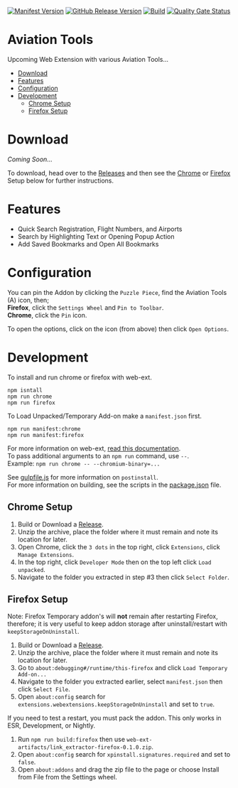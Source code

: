 [![Manifest Version](https://img.shields.io/github/manifest-json/v/cssnr/aviation-tools?filename=manifest.json&logo=json&label=manifest)](https://github.com/cssnr/aviation-tools/blob/master/manifest.json)
[![GitHub Release Version](https://img.shields.io/github/v/release/cssnr/aviation-tools?logo=github)](https://github.com/cssnr/aviation-tools/releases/latest)
[![Build](https://github.com/cssnr/aviation-tools/actions/workflows/build.yaml/badge.svg)](https://github.com/cssnr/aviation-tools/actions/workflows/build.yaml)
[![Quality Gate Status](https://sonarcloud.io/api/project_badges/measure?project=cssnr_aviation-tools&metric=alert_status&label=quality)](https://sonarcloud.io/summary/overall?id=cssnr_aviation-tools)
# Aviation Tools

Upcoming Web Extension with various Aviation Tools...

*   [Download](#download)
*   [Features](#features)
*   [Configuration](#configuration)
*   [Development](#development)
    -   [Chrome Setup](#chrome-setup)
    -   [Firefox Setup](#firefox-setup)

# Download

_Coming Soon..._

To download, head over to the [Releases](https://github.com/cssnr/aviation-tools/releases)
and then see the [Chrome](#chrome-setup) or [Firefox](#firefox-setup) Setup below for further instructions.

# Features

*   Quick Search Registration, Flight Numbers, and Airports
*   Search by Highlighting Text or Opening Popup Action
*   Add Saved Bookmarks and Open All Bookmarks

# Configuration

You can pin the Addon by clicking the `Puzzle Piece`, find the Aviation Tools (A) icon, then;  
**Firefox**, click the `Settings Wheel` and `Pin to Toolbar`.  
**Chrome**, click the `Pin` icon.  

To open the options, click on the icon (from above) then click `Open Options`.

# Development

To install and run chrome or firefox with web-ext.
```shell
npm isntall
npm run chrome
npm run firefox
```

To Load Unpacked/Temporary Add-on make a `manifest.json` first.
```shell
npm run manifest:chrome
npm run manifest:firefox
```

For more information on web-ext, [read this documentation](https://extensionworkshop.com/documentation/develop/web-ext-command-reference/).  
To pass additional arguments to an `npm run` command, use `--`.  
Example: `npm run chrome -- --chromium-binary=...`  

See [gulpfile.js](gulpfile.js) for more information on `postinstall`.  
For more information on building, see the scripts in the [package.json](package.json) file.  

## Chrome Setup

1.  Build or Download a [Release](https://github.com/cssnr/aviation-tools/releases).
1.  Unzip the archive, place the folder where it must remain and note its location for later.
1.  Open Chrome, click the `3 dots` in the top right, click `Extensions`, click `Manage Extensions`.
1.  In the top right, click `Developer Mode` then on the top left click `Load unpacked`.
1.  Navigate to the folder you extracted in step #3 then click `Select Folder`.

## Firefox Setup

Note: Firefox Temporary addon's will **not** remain after restarting Firefox, therefore;
it is very useful to keep addon storage after uninstall/restart with `keepStorageOnUninstall`.

1.  Build or Download a [Release](https://github.com/cssnr/aviation-tools/releases).
1.  Unzip the archive, place the folder where it must remain and note its location for later.
1.  Go to `about:debugging#/runtime/this-firefox` and click `Load Temporary Add-on...`
1.  Navigate to the folder you extracted earlier, select `manifest.json` then click `Select File`.
1.  Open `about:config` search for `extensions.webextensions.keepStorageOnUninstall` and set to `true`.

If you need to test a restart, you must pack the addon. This only works in ESR, Development, or Nightly.

1.  Run `npm run build:firefox` then use `web-ext-artifacts/link_extractor-firefox-0.1.0.zip`.
1.  Open `about:config` search for `xpinstall.signatures.required` and set to `false`.
1.  Open `about:addons` and drag the zip file to the page or choose Install from File from the Settings wheel.
